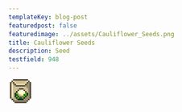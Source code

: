 ```yaml
---
templateKey: blog-post
featuredpost: false
featuredimage: ../assets/Cauliflower_Seeds.png
title: Cauliflower Seeds
description: Seed
testfield: 948
---
```

![Cauliflower Seeds](../assets/Cauliflower_Seeds.png)